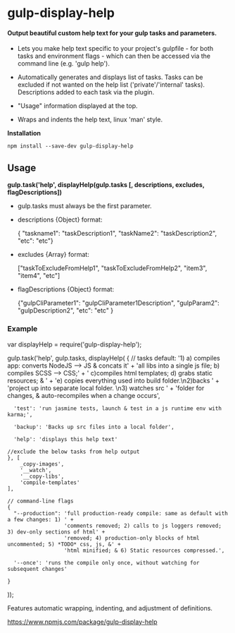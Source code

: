 # gulp-display-help
#### Output beautiful custom help text for your gulp tasks and parameters.

- Lets you make help text specific to your project's gulpfile - for both tasks and environment flags - which can then be accessed via the command line (e.g. 'gulp help').

- Automatically generates and displays list of tasks. Tasks can be excluded if not wanted on the help list ('private'/'internal' tasks). Descriptions added to each task via the plugin.

- "Usage" information displayed at the top.

- Wraps and indents the help text, linux 'man' style.

__Installation__

    npm install --save-dev gulp-display-help


## Usage

__gulp.task('help', displayHelp(gulp.tasks [, descriptions, excludes, flagDescriptions])__
- gulp.tasks must always be the first parameter.
- descriptions {Object} format: 

    { "taskname1": "taskDescription1", "taskName2": "taskDescription2", "etc": "etc"}

- excludes {Array} format: 

    ["taskToExcludeFromHelp1", "taskToExcludeFromHelp2", "item3", "item4", "etc"]

- flagDescriptions {Object} format:

    {"gulpCliParameter1": "gulpCliParameter1Description", "gulpParam2": "gulpDescription2", "etc": "etc" }


### Example

  var displayHelp = require('gulp-display-help');

  gulp.task('help', gulp.tasks, displayHelp(
    {
      // tasks
      default: '1) a) compiles app: converts NodeJS --> JS & concats it' +
               'all libs into a single js file; b) compiles SCSS --> CSS;' +
               ' c)compiles html templates; d) grabs static resources; & ' +
               'e) copies everything used into build folder.\n2)backs ' +
               'project up into separate local folder. \n3) watches src ' +
               'folder for changes, & auto-recompiles when a change occurs',

      'test': 'run jasmine tests, launch & test in a js runtime env with karma;',

      'backup': 'Backs up src files into a local folder',

      'help': 'displays this help text'
    
    //exclude the below tasks from help output
    }, [ 
        _copy-images',
        '__watch',
        '__copy-libs',
        'compile-templates'
    ],

    // command-line flags
    {
      "--production": 'full production-ready compile: same as default with a few changes: 1) ' +
                      'comments removed; 2) calls to js loggers removed; 3) dev-only sections of html' +
                      'removed; 4) production-only blocks of html uncommented; 5) *TODO* css, js, &' +
                      'html minified; & 6) Static resources compressed.',

      '--once': 'runs the compile only once, without watching for subsequent changes'

    }
  ));
    

Features automatic wrapping, indenting, and adjustment of definitions.

https://www.npmjs.com/package/gulp-display-help
